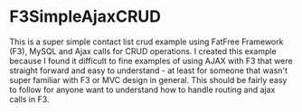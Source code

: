 # F3SimpleAjaxCRUD
This is a super simple contact list crud example using FatFree Framework (F3), MySQL and Ajax calls for CRUD operations.  I created this example because I found it difficult to fine examples of using AJAX with F3 that were straight forward and easy to understand - at least for someone that wasn't super familiar with F3 or MVC design in general.  This should be fairly easy to follow for anyone want to understand how to handle routing and ajax calls in F3.
